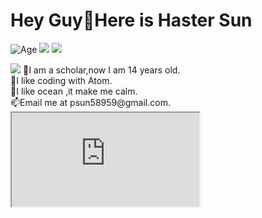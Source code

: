 # Hey Guy👋Here is Haster Sun
![Age](https://img.shields.io/badge/Age-14-critical)
![](https://img.shields.io/badge/Job-trailblazers-brightgreen)
![](https://img.shields.io/badge/Genshin%20Impact-225754593-brightgreen)

<img src="https://github-readme-stats.vercel.app/api?username=Hastersun&show_icons=true&icon_color=CE1D2D&text_color=718096&bg_color=ffffff&hide_title=true" />
🐠I am a scholar,now I am 14 years old.
<br>
🌴I like coding with Atom.
<br>
🐚I like ocean ,it make me calm.
<br>
📫Email me at psun58959@gmail.com.
<iframe src="https://twitter.com/hastersun7"></iframe>
